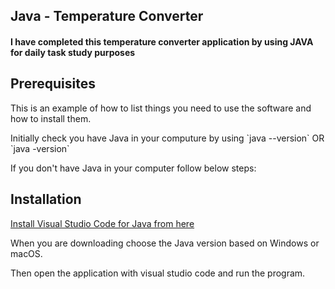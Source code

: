 <h2>Java - Temperature Converter</h2>

<h4>I have completed this temperature converter application by using JAVA for daily task study purposes</h4>

<h2>Prerequisites</h2>
<p>This is an example of how to list things you need to use the software and how to install them.</p>
<p>Initially check you have Java in your computure by using `java --version` OR `java -version`</p>
<p>If you don't have Java in your computer follow below steps:</p>

<h2>Installation</h2>
<a href ="https://code.visualstudio.com/docs/languages/java"> Install Visual Studio Code for Java from here</a>
<p>When you are downloading choose the Java version based on Windows or macOS.</p>
<p>Then open the application with visual studio code and run the program.</p>


